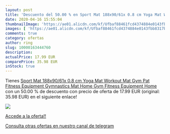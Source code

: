 ```yaml
---
layout: post
title: 'Descuento del 50.00 % en Sport Mat 188x90/61x 0.8 cm Yoga Mat Wor'
date: 2020-04-16 15:55:04
thumbnailImage: 'https://ae01.alicdn.com/kf/Ufbaf88461fcd4374884e0143fbb8317bA/Sport-Mat-188x90-61x-0-8-cm-Yoga-Mat-Workout-Mat-Gym-Pat-Fitness-Equipment-Gymnastics.jpg_350x350._SL200_.jpg'
images: [ 'https://ae01.alicdn.com/kf/Ufbaf88461fcd4374884e0143fbb8317bA/Sport-Mat-188x90-61x-0-8-cm-Yoga-Mat-Workout-Mat-Gym-Pat-Fitness-Equipment-Gymnastics.jpg_350x350._SL200_.jpg' ]
comments: true
category: ofertas
author: ring
slug: 10000163444760
description:
actualPrice: 17.99 EUR
comparePrice: 35.98 EUR
inStock: true
---
```


Tienes [Sport Mat 188x90/61x 0.8 cm Yoga Mat Workout Mat Gym Pat Fitness Equipment Gymnastics Mat Home Gym Fitness Equipment Home](https://www.amazon.com/dp/10000163444760/?tag=redken08-20) con un 50.00 % de descuento con precio de oferta de 17.99 EUR (original: 35.98 EUR) en el siguiente enlace!

[![](https://ae01.alicdn.com/kf/Ufbaf88461fcd4374884e0143fbb8317bA/Sport-Mat-188x90-61x-0-8-cm-Yoga-Mat-Workout-Mat-Gym-Pat-Fitness-Equipment-Gymnastics.jpg_350x350._SL200_.jpg)](https://www.amazon.com/dp/10000163444760/?tag=redken08-20)

[Accede a la oferta!!](https://www.amazon.com/dp/10000163444760/?tag=redken08-20)

[Consulta otras ofertas en nuestro canal de telegram](https://t.me/s/ofertas25)
